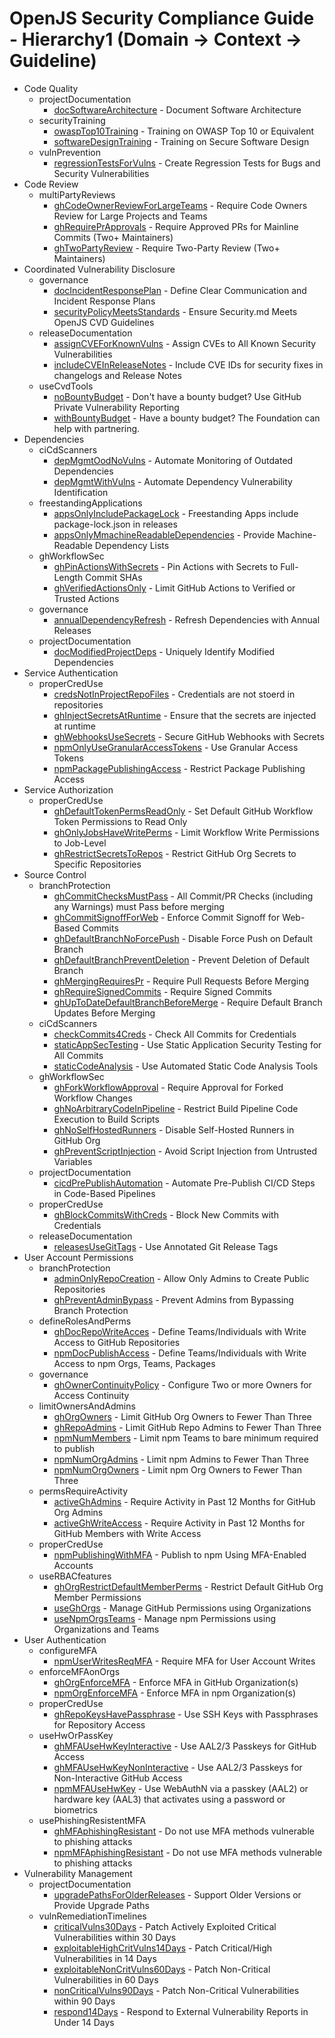 # OpenJS Security Compliance Guide - Hierarchy1 (Domain → Context → Guideline)

- Code Quality
  - projectDocumentation
    - [docSoftwareArchitecture](syncedToRepo/guidelines/projectDocumentation-docSoftwareArchitecture.md) - Document Software Architecture
  - securityTraining
    - [owaspTop10Training](syncedToRepo/guidelines/securityTraining-owaspTop10Training.md) - Training on OWASP Top 10 or Equivalent
    - [softwareDesignTraining](syncedToRepo/guidelines/securityTraining-softwareDesignTraining.md) - Training on Secure Software Design
  - vulnPrevention
    - [regressionTestsForVulns](syncedToRepo/guidelines/vulnPrevention-regressionTestsForVulns.md) - Create Regression Tests for Bugs and Security Vulnerabilities
- Code Review
  - multiPartyReviews
    - [ghCodeOwnerReviewForLargeTeams](syncedToRepo/guidelines/multiPartyReviews-ghCodeOwnerReviewForLargeTeams.md) - Require Code Owners Review for Large Projects and Teams
    - [ghRequirePrApprovals](syncedToRepo/guidelines/multiPartyReviews-ghRequirePrApprovals.md) - Require Approved PRs for Mainline Commits (Two+ Maintainers)
    - [ghTwoPartyReview](syncedToRepo/guidelines/multiPartyReviews-ghTwoPartyReview.md) - Require Two-Party Review (Two+ Maintainers)
- Coordinated Vulnerability Disclosure
  - governance
    - [docIncidentResponsePlan](syncedToRepo/guidelines/governance-docIncidentResponsePlan.md) - Define Clear Communication and Incident Response Plans
    - [securityPolicyMeetsStandards](syncedToRepo/guidelines/governance-securityPolicyMeetsStandards.md) - Ensure Security.md Meets OpenJS CVD Guidelines
  - releaseDocumentation
    - [assignCVEForKnownVulns](syncedToRepo/guidelines/releaseDocumentation-assignCVEForKnownVulns.md) - Assign CVEs to All Known Security Vulnerabilities
    - [includeCVEInReleaseNotes](syncedToRepo/guidelines/releaseDocumentation-includeCVEInReleaseNotes.md) - Include CVE IDs for security fixes in changelogs and Release Notes
  - useCvdTools
    - [noBountyBudget](syncedToRepo/guidelines/useCvdTools-noBountyBudget.md) - Don't have a bounty budget? Use GitHub Private Vulnerability Reporting
    - [withBountyBudget](syncedToRepo/guidelines/useCvdTools-withBountyBudget.md) - Have a bounty budget? The Foundation can help with partnering.
- Dependencies
  - ciCdScanners
    - [depMgmtOodNoVulns](syncedToRepo/guidelines/ciCdScanners-depMgmtOodNoVulns.md) - Automate Monitoring of Outdated Dependencies
    - [depMgmtWithVulns](syncedToRepo/guidelines/ciCdScanners-depMgmtWithVulns.md) - Automate Dependency Vulnerability Identification
  - freestandingApplications
    - [appsOnlyIncludePackageLock](syncedToRepo/guidelines/freestandingApplications-appsOnlyIncludePackageLock.md) - Freestanding Apps include package-lock.json in releases
    - [appsOnlyMmachineReadableDependencies](syncedToRepo/guidelines/freestandingApplications-appsOnlyMmachineReadableDependencies.md) - Provide Machine-Readable Dependency Lists
  - ghWorkflowSec
    - [ghPinActionsWithSecrets](syncedToRepo/guidelines/ghWorkflowSec-ghPinActionsWithSecrets.md) - Pin Actions with Secrets to Full-Length Commit SHAs
    - [ghVerifiedActionsOnly](syncedToRepo/guidelines/ghWorkflowSec-ghVerifiedActionsOnly.md) - Limit GitHub Actions to Verified or Trusted Actions
  - governance
    - [annualDependencyRefresh](syncedToRepo/guidelines/governance-annualDependencyRefresh.md) - Refresh Dependencies with Annual Releases
  - projectDocumentation
    - [docModifiedProjectDeps](syncedToRepo/guidelines/projectDocumentation-docModifiedProjectDeps.md) - Uniquely Identify Modified Dependencies
- Service Authentication
  - properCredUse
    - [credsNotInProjectRepoFiles](syncedToRepo/guidelines/properCredUse-credsNotInProjectRepoFiles.md) - Credentials are not stoerd in repositories
    - [ghInjectSecretsAtRuntime](syncedToRepo/guidelines/properCredUse-ghInjectSecretsAtRuntime.md) - Ensure that the secrets are injected at runtime
    - [ghWebhooksUseSecrets](syncedToRepo/guidelines/properCredUse-ghWebhooksUseSecrets.md) - Secure GitHub Webhooks with Secrets
    - [npmOnlyUseGranularAccessTokens](syncedToRepo/guidelines/properCredUse-npmOnlyUseGranularAccessTokens.md) - Use Granular Access Tokens
    - [npmPackagePublishingAccess](syncedToRepo/guidelines/properCredUse-npmPackagePublishingAccess.md) - Restrict Package Publishing Access
- Service Authorization
  - properCredUse
    - [ghDefaultTokenPermsReadOnly](syncedToRepo/guidelines/properCredUse-ghDefaultTokenPermsReadOnly.md) - Set Default GitHub Workflow Token Permissions to Read Only
    - [ghOnlyJobsHaveWritePerms](syncedToRepo/guidelines/properCredUse-ghOnlyJobsHaveWritePerms.md) - Limit Workflow Write Permissions to Job-Level
    - [ghRestrictSecretsToRepos](syncedToRepo/guidelines/properCredUse-ghRestrictSecretsToRepos.md) - Restrict GitHub Org Secrets to Specific Repositories
- Source Control
  - branchProtection
    - [ghCommitChecksMustPass](syncedToRepo/guidelines/branchProtection-ghCommitChecksMustPass.md) - All Commit/PR Checks (including any Warnings) must Pass before merging
    - [ghCommitSignoffForWeb](syncedToRepo/guidelines/branchProtection-ghCommitSignoffForWeb.md) - Enforce Commit Signoff for Web-Based Commits
    - [ghDefaultBranchNoForcePush](syncedToRepo/guidelines/branchProtection-ghDefaultBranchNoForcePush.md) - Disable Force Push on Default Branch
    - [ghDefaultBranchPreventDeletion](syncedToRepo/guidelines/branchProtection-ghDefaultBranchPreventDeletion.md) - Prevent Deletion of Default Branch
    - [ghMergingRequiresPr](syncedToRepo/guidelines/branchProtection-ghMergingRequiresPr.md) - Require Pull Requests Before Merging
    - [ghRequireSignedCommits](syncedToRepo/guidelines/branchProtection-ghRequireSignedCommits.md) - Require Signed Commits
    - [ghUpToDateDefaultBranchBeforeMerge](syncedToRepo/guidelines/branchProtection-ghUpToDateDefaultBranchBeforeMerge.md) - Require Default Branch Updates Before Merging
  - ciCdScanners
    - [checkCommits4Creds](syncedToRepo/guidelines/ciCdScanners-checkCommits4Creds.md) - Check All Commits for Credentials
    - [staticAppSecTesting](syncedToRepo/guidelines/ciCdScanners-staticAppSecTesting.md) - Use Static Application Security Testing for All Commits
    - [staticCodeAnalysis](syncedToRepo/guidelines/ciCdScanners-staticCodeAnalysis.md) - Use Automated Static Code Analysis Tools
  - ghWorkflowSec
    - [ghForkWorkflowApproval](syncedToRepo/guidelines/ghWorkflowSec-ghForkWorkflowApproval.md) - Require Approval for Forked Workflow Changes
    - [ghNoArbitraryCodeInPipeline](syncedToRepo/guidelines/ghWorkflowSec-ghNoArbitraryCodeInPipeline.md) - Restrict Build Pipeline Code Execution to Build Scripts
    - [ghNoSelfHostedRunners](syncedToRepo/guidelines/ghWorkflowSec-ghNoSelfHostedRunners.md) - Disable Self-Hosted Runners in GitHub Org
    - [ghPreventScriptInjection](syncedToRepo/guidelines/ghWorkflowSec-ghPreventScriptInjection.md) - Avoid Script Injection from Untrusted Variables
  - projectDocumentation
    - [cicdPrePublishAutomation](syncedToRepo/guidelines/projectDocumentation-cicdPrePublishAutomation.md) - Automate Pre-Publish CI/CD Steps in Code-Based Pipelines
  - properCredUse
    - [ghBlockCommitsWithCreds](syncedToRepo/guidelines/properCredUse-ghBlockCommitsWithCreds.md) - Block New Commits with Credentials
  - releaseDocumentation
    - [releasesUseGitTags](syncedToRepo/guidelines/releaseDocumentation-releasesUseGitTags.md) - Use Annotated Git Release Tags
- User Account Permissions
  - branchProtection
    - [adminOnlyRepoCreation](syncedToRepo/guidelines/branchProtection-adminOnlyRepoCreation.md) - Allow Only Admins to Create Public Repositories
    - [ghPreventAdminBypass](syncedToRepo/guidelines/branchProtection-ghPreventAdminBypass.md) - Prevent Admins from Bypassing Branch Protection
  - defineRolesAndPerms
    - [ghDocRepoWriteAcces](syncedToRepo/guidelines/defineRolesAndPerms-ghDocRepoWriteAcces.md) - Define Teams/Individuals with Write Access to GitHub Repositories
    - [npmDocPublishAccess](syncedToRepo/guidelines/defineRolesAndPerms-npmDocPublishAccess.md) - Define Teams/Individuals with Write Access to npm Orgs, Teams, Packages
  - governance
    - [ghOwnerContinuityPolicy](syncedToRepo/guidelines/governance-ghOwnerContinuityPolicy.md) - Configure Two or more Owners for Access Continuity
  - limitOwnersAndAdmins
    - [ghOrgOwners](syncedToRepo/guidelines/limitOwnersAndAdmins-ghOrgOwners.md) - Limit GitHub Org Owners to Fewer Than Three
    - [ghRepoAdmins](syncedToRepo/guidelines/limitOwnersAndAdmins-ghRepoAdmins.md) - Limit GitHub Repo Admins to Fewer Than Three
    - [npmNumMembers](syncedToRepo/guidelines/limitOwnersAndAdmins-npmNumMembers.md) - Limit npm Teams to bare minimum required to publish
    - [npmNumOrgAdmins](syncedToRepo/guidelines/limitOwnersAndAdmins-npmNumOrgAdmins.md) - Limit npm Admins to Fewer Than Three
    - [npmNumOrgOwners](syncedToRepo/guidelines/limitOwnersAndAdmins-npmNumOrgOwners.md) - Limit npm Org Owners to Fewer Than Three
  - permsRequireActivity
    - [activeGhAdmins](syncedToRepo/guidelines/permsRequireActivity-activeGhAdmins.md) - Require Activity in Past 12 Months for GitHub Org Admins
    - [activeGhWriteAccess](syncedToRepo/guidelines/permsRequireActivity-activeGhWriteAccess.md) - Require Activity in Past 12 Months for GitHub Members with Write Access
  - properCredUse
    - [npmPublishingWithMFA](syncedToRepo/guidelines/properCredUse-npmPublishingWithMFA.md) - Publish to npm Using MFA-Enabled Accounts
  - useRBACfeatures
    - [ghOrgRestrictDefaultMemberPerms](syncedToRepo/guidelines/useRBACfeatures-ghOrgRestrictDefaultMemberPerms.md) - Restrict Default GitHub Org Member Permissions
    - [useGhOrgs](syncedToRepo/guidelines/useRBACfeatures-useGhOrgs.md) - Manage GitHub Permissions using Organizations
    - [useNpmOrgsTeams](syncedToRepo/guidelines/useRBACfeatures-useNpmOrgsTeams.md) - Manage npm Permissions using Organizations and Teams
- User Authentication
  - configureMFA
    - [npmUserWritesReqMFA](syncedToRepo/guidelines/configureMFA-npmUserWritesReqMFA.md) - Require MFA for User Account Writes
  - enforceMFAonOrgs
    - [ghOrgEnforceMFA](syncedToRepo/guidelines/enforceMFAonOrgs-ghOrgEnforceMFA.md) - Enforce MFA in GitHub Organization(s)
    - [npmOrgEnforceMFA](syncedToRepo/guidelines/enforceMFAonOrgs-npmOrgEnforceMFA.md) - Enforce MFA in npm Organization(s)
  - properCredUse
    - [ghRepoKeysHavePassphrase](syncedToRepo/guidelines/properCredUse-ghRepoKeysHavePassphrase.md) - Use SSH Keys with Passphrases for Repository Access
  - useHwOrPassKey
    - [ghMFAUseHwKeyInteractive](syncedToRepo/guidelines/useHwOrPassKey-ghMFAUseHwKeyInteractive.md) - Use AAL2/3 Passkeys for GitHub Access
    - [ghMFAUseHwKeyNonInteractive](syncedToRepo/guidelines/useHwOrPassKey-ghMFAUseHwKeyNonInteractive.md) - Use AAL2/3 Passkeys for Non-Interactive GitHub Access
    - [npmMFAUseHwKey](syncedToRepo/guidelines/useHwOrPassKey-npmMFAUseHwKey.md) - Use WebAuthN via a passkey (AAL2) or hardware key (AAL3) that activates using a password or biometrics
  - usePhishingResistentMFA
    - [ghMFAphishingResistant](syncedToRepo/guidelines/usePhishingResistentMFA-ghMFAphishingResistant.md) - Do not use MFA methods vulnerable to phishing attacks
    - [npmMFAphishingResistant](syncedToRepo/guidelines/usePhishingResistentMFA-npmMFAphishingResistant.md) - Do not use MFA methods vulnerable to phishing attacks
- Vulnerability Management
  - projectDocumentation
    - [upgradePathsForOlderReleases](syncedToRepo/guidelines/projectDocumentation-upgradePathsForOlderReleases.md) - Support Older Versions or Provide Upgrade Paths
  - vulnRemediationTimelines
    - [criticalVulns30Days](syncedToRepo/guidelines/vulnRemediationTimelines-criticalVulns30Days.md) - Patch Actively Exploited Critical Vulnerabilities within 30 Days
    - [exploitableHighCritVulns14Days](syncedToRepo/guidelines/vulnRemediationTimelines-exploitableHighCritVulns14Days.md) - Patch Critical/High Vulnerabilities in 14 Days
    - [exploitableNonCritVulns60Days](syncedToRepo/guidelines/vulnRemediationTimelines-exploitableNonCritVulns60Days.md) - Patch Non-Critical Vulnerabilities in 60 Days
    - [nonCriticalVulns90Days](syncedToRepo/guidelines/vulnRemediationTimelines-nonCriticalVulns90Days.md) - Patch Non-Critical Vulnerabilities within 90 Days
    - [respond14Days](syncedToRepo/guidelines/vulnRemediationTimelines-respond14Days.md) - Respond to External Vulnerability Reports in Under 14 Days
